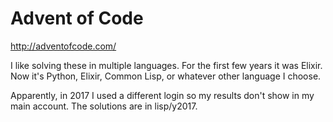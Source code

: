 # Advent of Code

http://adventofcode.com/

I like solving these in multiple languages. For the first few years it was
Elixir. Now it's Python, Elixir, Common Lisp, or whatever other language I
choose.

Apparently, in 2017 I used a different login so my results don't show in my
main account. The solutions are in lisp/y2017.
